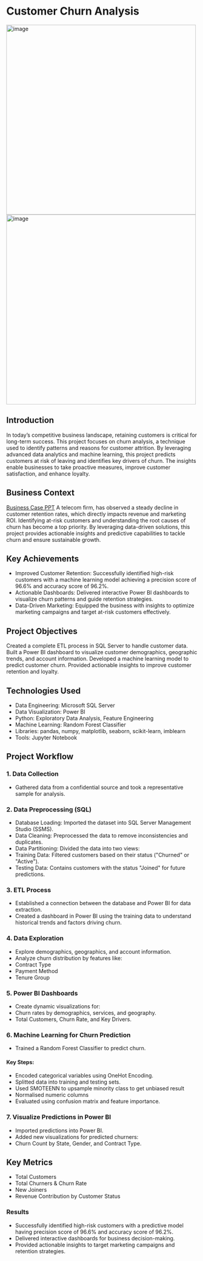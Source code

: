 # Customer Churn Analysis

<img width="500" alt="image" src="https://github.com/user-attachments/assets/8c104b0b-eb9e-4002-b177-5057b95b5efe" />

<img width="500" alt="image" src="https://github.com/user-attachments/assets/82f88a45-c78d-441a-81bd-80af3bc062e2" />



## Introduction
In today’s competitive business landscape, retaining customers is critical for long-term success. This project focuses on churn analysis, a technique used to identify patterns and reasons for customer attrition. By leveraging advanced data analytics and machine learning, this project predicts customers at risk of leaving and identifies key drivers of churn. The insights enable businesses to take proactive measures, improve customer satisfaction, and enhance loyalty.
## Business Context
[Business Case PPT](https://github.com/nikhil1209ui/Telecom-Customer-Churn/blob/main/Business%20Case.pptx)
A telecom firm, has observed a steady decline in customer retention rates, which directly impacts revenue and marketing ROI. Identifying at-risk customers and understanding the root causes of churn has become a top priority. By leveraging data-driven solutions, this project provides actionable insights and predictive capabilities to tackle churn and ensure sustainable growth.
## Key Achievements
- Improved Customer Retention: Successfully identified high-risk customers with a machine learning model achieving a precision score of 96.6% and accuracy score of 96.2%.
- Actionable Dashboards: Delivered interactive Power BI dashboards to visualize churn patterns and guide retention strategies.
- Data-Driven Marketing: Equipped the business with insights to optimize marketing campaigns and target at-risk customers effectively.
## Project Objectives
Created a complete ETL process in SQL Server to handle customer data.
Built a Power BI dashboard to visualize customer demographics, geographic trends, and account information.
Developed a machine learning model to predict customer churn.
Provided actionable insights to improve customer retention and loyalty.
## Technologies Used
- Data Engineering: Microsoft SQL Server
- Data Visualization: Power BI
- Python: Exploratory Data Analysis, Feature Engineering
- Machine Learning: Random Forest Classifier
- Libraries: pandas, numpy, matplotlib, seaborn, scikit-learn, imblearn
- Tools: Jupyter Notebook
## Project Workflow
### 1. Data Collection
- Gathered data from a confidential source and took a representative sample for analysis.
### 2. Data Preprocessing (SQL)
- Database Loading: Imported the dataset into SQL Server Management Studio (SSMS).
- Data Cleaning: Preprocessed the data to remove inconsistencies and duplicates.
- Data Partitioning: Divided the data into two views:
- Training Data: Filtered customers based on their status ("Churned" or "Active").
- Testing Data: Contains customers with the status "Joined" for future predictions.
### 3. ETL Process
- Established a connection between the database and Power BI for data extraction.
- Created a dashboard in Power BI using the training data to understand historical trends and factors driving churn.
### 4. Data Exploration
- Explore demographics, geographics, and account information.
- Analyze churn distribution by features like:
- Contract Type
- Payment Method
- Tenure Group
### 5. Power BI Dashboards
- Create dynamic visualizations for:
- Churn rates by demographics, services, and geography.
- Total Customers, Churn Rate, and Key Drivers.
### 6. Machine Learning for Churn Prediction
- Trained a Random Forest Classifier to predict churn.
#### Key Steps:
- Encoded categorical variables using OneHot Encoding.
- Splitted data into training and testing sets.
- Used SMOTEENN to upsample minority class to get unbiased result
- Normalised numeric columns
- Evaluated using confusion matrix and feature importance.
### 7. Visualize Predictions in Power BI
- Imported predictions into Power BI.
- Added new visualizations for predicted churners:
- Churn Count by State, Gender, and Contract Type.
## Key Metrics 
- Total Customers
- Total Churners & Churn Rate
- New Joiners
- Revenue Contribution by Customer Status
### Results
- Successfully identified high-risk customers with a predictive model having precision score of 96.6% and accuracy score of 96.2%.
- Delivered interactive dashboards for business decision-making.
- Provided actionable insights to target marketing campaigns and retention strategies.
